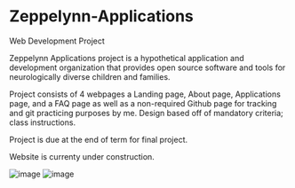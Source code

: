 # Zeppelynn-Applications

Web Development Project 

Zeppelynn Applications project is a hypothetical application and development organization that provides open source software and tools for neurologically diverse children and families.

Project consists of 4 webpages a Landing page, About page, Applications page, and a FAQ page as well as a non-required Github page for tracking and git practicing purposes by me. Design based off of mandatory criteria; class instructions. 

Project is due at the end of term for final project. 

Website is currenty under construction.





![image](https://user-images.githubusercontent.com/77269940/147722645-597b7f23-dc22-4256-806d-ab303ee0be71.png)    ![image](https://user-images.githubusercontent.com/77269940/147730737-27819864-cec1-40b4-b83f-17eff31a11ff.png)






































